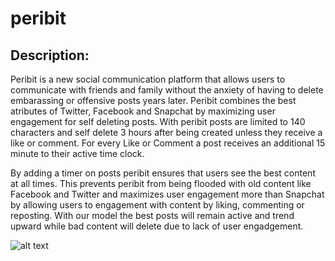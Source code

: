 # peribit

## Description:

Peribit is a new social communication platform that allows users to communicate with friends and family without the anxiety of having to delete embarassing or offensive posts years later. Peribit combines the best atributes of Twitter, Facebook and Snapchat by maximizing user engagement for self deleting posts. With peribit posts are limited to 140 characters and self delete 3 hours after being created unless they receive a like or comment. For every Like or Comment a post receives an additional 15 minute to their active time clock.

By adding a timer on posts peribit ensures that users see the best content at all times. This prevents peribit from being flooded with old content like Facebook and Twitter and maximizes user engagement more than Snapchat by allowing users to engagement with content by liking, commenting or reposting. With our model the best posts will remain active and trend upward while bad content will delete due to lack of user engadgement.

![alt text](https://user-images.githubusercontent.com/20272116/28982718-777036f4-791c-11e7-9802-1f171565f452.png)
